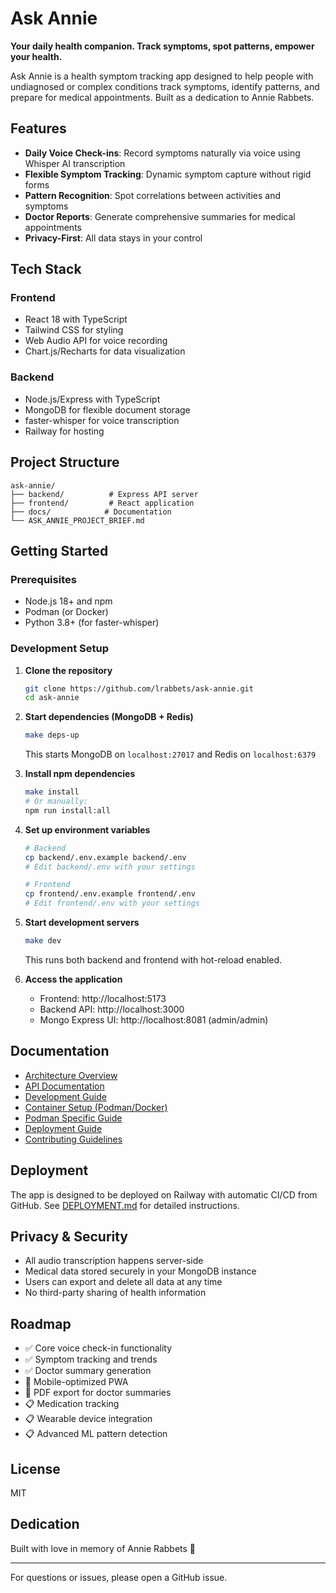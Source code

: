 # Ask Annie

**Your daily health companion. Track symptoms, spot patterns, empower your health.**

Ask Annie is a health symptom tracking app designed to help people with undiagnosed or complex conditions track symptoms, identify patterns, and prepare for medical appointments. Built as a dedication to Annie Rabbets.

## Features

- **Daily Voice Check-ins**: Record symptoms naturally via voice using Whisper AI transcription
- **Flexible Symptom Tracking**: Dynamic symptom capture without rigid forms
- **Pattern Recognition**: Spot correlations between activities and symptoms
- **Doctor Reports**: Generate comprehensive summaries for medical appointments
- **Privacy-First**: All data stays in your control

## Tech Stack

### Frontend
- React 18 with TypeScript
- Tailwind CSS for styling
- Web Audio API for voice recording
- Chart.js/Recharts for data visualization

### Backend
- Node.js/Express with TypeScript
- MongoDB for flexible document storage
- faster-whisper for voice transcription
- Railway for hosting

## Project Structure

```
ask-annie/
├── backend/          # Express API server
├── frontend/         # React application
├── docs/            # Documentation
└── ASK_ANNIE_PROJECT_BRIEF.md
```

## Getting Started

### Prerequisites
- Node.js 18+ and npm
- Podman (or Docker)
- Python 3.8+ (for faster-whisper)

### Development Setup

1. **Clone the repository**
   ```bash
   git clone https://github.com/lrabbets/ask-annie.git
   cd ask-annie
   ```

2. **Start dependencies (MongoDB + Redis)**
   ```bash
   make deps-up
   ```
   This starts MongoDB on `localhost:27017` and Redis on `localhost:6379`

3. **Install npm dependencies**
   ```bash
   make install
   # Or manually:
   npm run install:all
   ```

4. **Set up environment variables**
   ```bash
   # Backend
   cp backend/.env.example backend/.env
   # Edit backend/.env with your settings

   # Frontend
   cp frontend/.env.example frontend/.env
   # Edit frontend/.env with your settings
   ```

5. **Start development servers**
   ```bash
   make dev
   ```
   This runs both backend and frontend with hot-reload enabled.

6. **Access the application**
   - Frontend: http://localhost:5173
   - Backend API: http://localhost:3000
   - Mongo Express UI: http://localhost:8081 (admin/admin)

## Documentation

- [Architecture Overview](docs/ARCHITECTURE.md)
- [API Documentation](docs/API_DOCUMENTATION.md)
- [Development Guide](docs/DEVELOPMENT.md)
- [Container Setup (Podman/Docker)](docs/DOCKER.md)
- [Podman Specific Guide](docs/PODMAN.md)
- [Deployment Guide](docs/DEPLOYMENT.md)
- [Contributing Guidelines](docs/CONTRIBUTING.md)

## Deployment

The app is designed to be deployed on Railway with automatic CI/CD from GitHub. See [DEPLOYMENT.md](docs/DEPLOYMENT.md) for detailed instructions.

## Privacy & Security

- All audio transcription happens server-side
- Medical data stored securely in your MongoDB instance
- Users can export and delete all data at any time
- No third-party sharing of health information

## Roadmap

- ✅ Core voice check-in functionality
- ✅ Symptom tracking and trends
- ✅ Doctor summary generation
- 🔄 Mobile-optimized PWA
- 🔄 PDF export for doctor summaries
- 📋 Medication tracking
- 📋 Wearable device integration
- 📋 Advanced ML pattern detection

## License

MIT

## Dedication

Built with love in memory of Annie Rabbets 🐰

---

For questions or issues, please open a GitHub issue.

